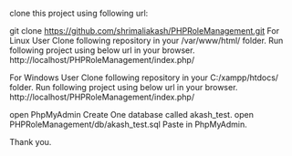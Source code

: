 clone this project using following url:

git clone https://github.com/shrimaliakash/PHPRoleManagement.git
For Linux User
Clone following repository in your /var/www/html/ folder. 
Run following project using below url in your browser. 
http://localhost/PHPRoleManagement/index.php/

For Windows User
Clone following repository in your C:/xampp/htdocs/ folder. 
Run following project using below url in your browser. 
http://localhost/PHPRoleManagement/index.php/

open PhpMyAdmin Create One database called akash_test.
open PHPRoleManagement/db/akash_test.sql
Paste in PhpMyAdmin.

Thank you.
